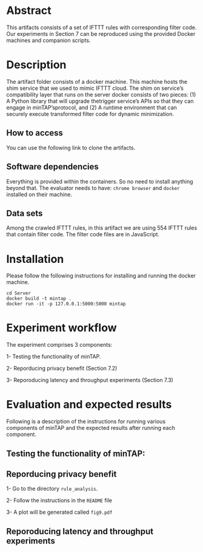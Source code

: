 # Abstract
This artifacts consists of a set of IFTTT rules with corresponding filter code. Our experiments in Section 7 can be reproduced using the provided Docker machines and companion scripts.

# Description
The artifact folder consists of a docker machine. This machine hosts the shim service that we used to mimic IFTTT cloud. The shim on service’s compatibility layer that runs on the server docker consists of two pieces: (1) A Python library that will upgrade thetrigger service’s APIs so that they can engage in minTAP’sprotocol, and (2) A runtime environment that can securely execute transformed filter code for dynamic minimization.

<!-- 1- **The first docker machine** runs the client browser extension. We implement the client as a Chrome extension that monitors the user’s interactions withthe IFTTT webpage by analyzing the endpoints being visited. For example, it will launch the authorization phase if the user visits URLs like ifttt.com/[service]/redirect_to_connect.    -->

## How to access
You can use the following link to clone the artifacts. 
## Software dependencies
Everything is provided within the containers. So no need to install anything beyond that. The evaluator needs to have: `chrome browser` and `docker` installed on their machine. 

## Data sets
Among the crawled IFTTT rules, in this artifact we are using 554 IFTTT rules that contain filter code. The filter code files are in JavaScript.
#  Installation
Please follow the following instructions for installing and running the docker machine.

```
cd Server
docker build -t mintap .
docker run -it -p 127.0.0.1:5000:5000 mintap
```

# Experiment workflow
The experiment comprises 3 components:  

1- Testing the functionality of minTAP. 

2- Reporducing privacy benefit (Section 7.2)

3- Reporoducing latency and throughput experiments (Section 7.3)



# Evaluation and expected results
Following is a description of the instructions for running various components of minTAP and the expected results after running each component.
## Testing the functionality of minTAP:

## Reporducing privacy benefit

1- Go to the directory `rule_analysis`. 

2- Follow the instructions in the `README` file

3- A plot will be generated called `fig9.pdf`


## Reporoducing latency and throughput experiments

